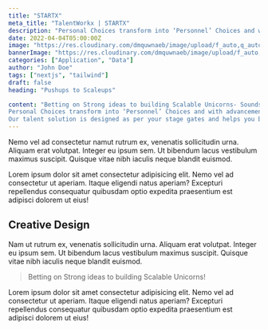 ```yaml
---
title: "STARTX"
meta_title: "TalentWorkx | STARTX"
description: "Personal Choices transform into ‘Personnel’ Choices and with advancement in each stage your ‘Personnel decisions’ would hold the ticket for entry"
date: 2022-04-04T05:00:00Z
image: "https://res.cloudinary.com/dmquwnaeb/image/upload/f_auto,q_auto/v1/talentWorkx/gyrwxldrt1jmzew3vfed"
bannerImage: "https://res.cloudinary.com/dmquwnaeb/image/upload/f_auto,q_auto/v1/talentWorkx/gyrwxldrt1jmzew3vfed"
categories: ["Application", "Data"]
author: "John Doe"
tags: ["nextjs", "tailwind"]
draft: false
heading: "Pushups to Scaleups"

content: "Betting on Strong ideas to building Scalable Unicorns- Sounds Great! A Start-up is like a rocket on space-mission which if misses the trajectory gets lost in the universe of business. Startups as a rocket, goes through lots of stages from Launch to attaining a stable orbit and beyond that.
Personal Choices transform into ‘Personnel’ Choices and with advancement in each stage your ‘Personnel decisions’ would hold the ticket for entry to the next stage. We know what you need at each stage gate of your Rocket.
Our talent solution is designed as per your stage gates and helps you build a talent pool of people who can be, sprinters to marathon runners, engineers to great operators, isolators to motivators and above all astronauts who can persevere and find solutions to calamitous problems at each stage gates."
---
```


Nemo vel ad consectetur namut rutrum ex, venenatis sollicitudin urna. Aliquam erat volutpat. Integer eu ipsum sem. Ut bibendum lacus vestibulum maximus suscipit. Quisque vitae nibh iaculis neque blandit euismod.

Lorem ipsum dolor sit amet consectetur adipisicing elit. Nemo vel ad consectetur ut aperiam. Itaque eligendi natus aperiam? Excepturi repellendus consequatur quibusdam optio expedita praesentium est adipisci dolorem ut eius!

## Creative Design

Nam ut rutrum ex, venenatis sollicitudin urna. Aliquam erat volutpat. Integer eu ipsum sem. Ut bibendum lacus vestibulum maximus suscipit. Quisque vitae nibh iaculis neque blandit euismod.

> Betting on Strong ideas to building Scalable Unicorns!

Lorem ipsum dolor sit amet consectetur adipisicing elit. Nemo vel ad consectetur ut aperiam. Itaque eligendi natus aperiam? Excepturi repellendus consequatur quibusdam optio expedita praesentium est adipisci dolorem ut eius!
